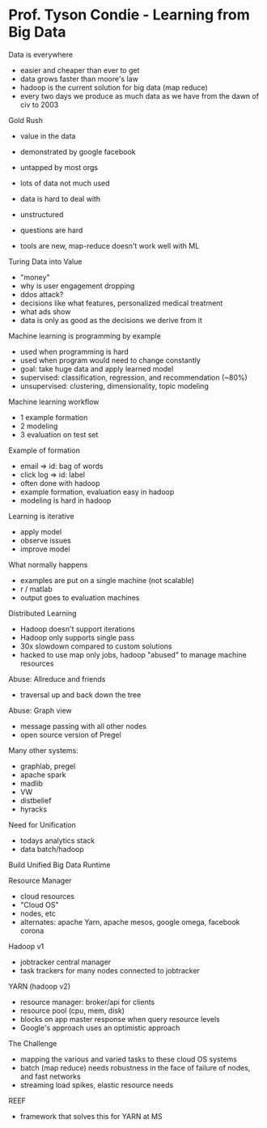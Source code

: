 # Prof. Tyson Condie - Learning from Big Data

Data is everywhere
- easier and cheaper than ever to get
- data grows faster than moore's law
- hadoop is the current solution for big data (map reduce)
- every two days we produce as much data as we have from the dawn of civ to 2003

Gold Rush
- value in the data
- demonstrated by google facebook
- untapped by most orgs
- lots of data not much used
- data is hard to deal with
- unstructured
- questions are hard

- tools are new, map-reduce doesn't work well with ML

Turing Data into Value
- "money"
- why is user engagement dropping
- ddos attack?
- decisions like what features, personalized medical treatment
- what ads show
- data is only as good as the decisions we derive from it

Machine learning is programming by example
- used when programming is hard
- used when program would need to change constantly
- goal: take huge data and apply learned model
- supervised: classification, regression, and recommendation (~80%)
- unsupervised: clustering, dimensionality, topic modeling

Machine learning workflow
- 1 example formation
- 2 modeling
- 3 evaluation on test set

Example of formation
- email => id: bag of words
- click log => id: label
- often done with hadoop
- example formation, evaluation easy in hadoop
- modeling is hard in hadoop

Learning is iterative
- apply model
- observe issues
- improve model

What normally happens
- examples are put on a single machine (not scalable)
- r / matlab
- output goes to evaluation machines

Distributed Learning
- Hadoop doesn't support iterations
- Hadoop only supports single pass
- 30x slowdown compared to custom solutions
- hacked to use map only jobs, hadoop "abused" to manage machine resources

Abuse: Allreduce and friends
- traversal up and back down the tree

Abuse: Graph view
- message passing with all other nodes
- open source version of Pregel

Many other systems:
- graphlab, pregel
- apache spark
- madlib
- VW
- distbelief
- hyracks

Need for Unification
- todays analytics stack
- data batch/hadoop

Build Unified Big Data Runtime

Resource Manager
- cloud resources
- "Cloud OS"
- nodes, etc
- alternates: apache Yarn, apache mesos, google omega, facebook corona

Hadoop v1
- jobtracker central manager
- task trackers for many nodes connected to jobtracker

YARN (hadoop v2)
- resource manager: broker/api for clients
- resource pool (cpu, mem, disk)
- blocks on app master response when query resource levels
- Google's approach uses an optimistic approach

The Challenge
- mapping the various and varied tasks to these cloud OS systems
- batch (map reduce) needs robustness in the face of failure of nodes, and fast networks
- streaming load spikes, elastic resource needs

REEF
- framework that solves this for YARN at MS
